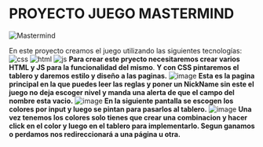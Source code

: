 # **PROYECTO JUEGO MASTERMIND** 
![Mastermind](https://i.pinimg.com/originals/37/6c/18/376c186e9ebf57b81fecc9481eaabcba.gif)

En este proyecto creamos el juego utilizando las siguientes tecnologías:
![css](https://img.shields.io/badge/CSS3-blue?logo=CSS3) ![html](https://img.shields.io/badge/html5-orange?logo=html5) ![js](https://img.shields.io/badge/JavaScript-yellow?logo=JavaScript)
**Para crear este pryecto necesitaremos crear varios HTML y JS para la funcionalidad del mismo**.
**Y con CSS pintaremos el tablero y daremos estilo y diseño a las paginas.**
![image](https://github.com/AlbertoPueblas/Proyecto-MasterMind/assets/154467649/6e91f0f9-9f72-4fd3-8dd9-8fa00d9a4bc0)
**Esta es la pagina principal en la que puedes leer las reglas y poner un NickName sin este el juego no deja escoger nivel y manda una alerta de que el campo del nombre esta vacio.**
![image](https://github.com/AlbertoPueblas/Proyecto-MasterMind/assets/154467649/e840ed56-c3b9-4d0b-8174-377a673c2334)
**En la siguiente pantalla se escogen los colores por input y luego se pintan para pasarlos al tablero.**
![image](https://github.com/AlbertoPueblas/Proyecto-MasterMind/assets/154467649/4966267c-2bda-4785-b1de-38384b4ea261)
**Una vez tenemos los colores solo tienes que crear una combinacion y hacer click en el color y luego en el tablero para implementarlo. Segun ganamos o perdamos nos redireccionará a una página u otra.**

